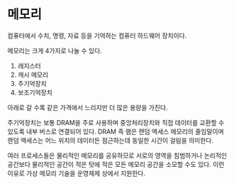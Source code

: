 # 메모리

컴퓨터에서 수치, 명령, 자료 등을 기억하는 컴퓨터 하드웨어 장치이다.

메모리는 크게 4가지로 나눌 수 있다.

1. 레지스터
2. 캐시 메모리
3. 주기억장치
4. 보조기억장치

아래로 갈 수록 같은 가격에서 느리지만 더 많은 용량을 가진다.

주기억장치는 보통 DRAM을 주로 사용하며 중앙처리장치와 직접 데이터를 교환할 수 있도록 내부 버스로 연결되어 있다. DRAM 즉 램은 랜덤 액세스 메모리의 줄임말이며 랜덤 액세스는 어느 위치의 데이터든 점근하는데 동일한 시간이 걸림을 의미한다.

여러 프로세스들은 물리적인 메모리를 공유하므로 서로의 영역을 침범하거나 논리적인 공간보다 물리적인 공간이 적은 탓에 적은 모든 메모리 공간을 소모할 수도 있다. 이런 이유로 가상 메모리 기술을 운영체제 상에서 지원한다.

